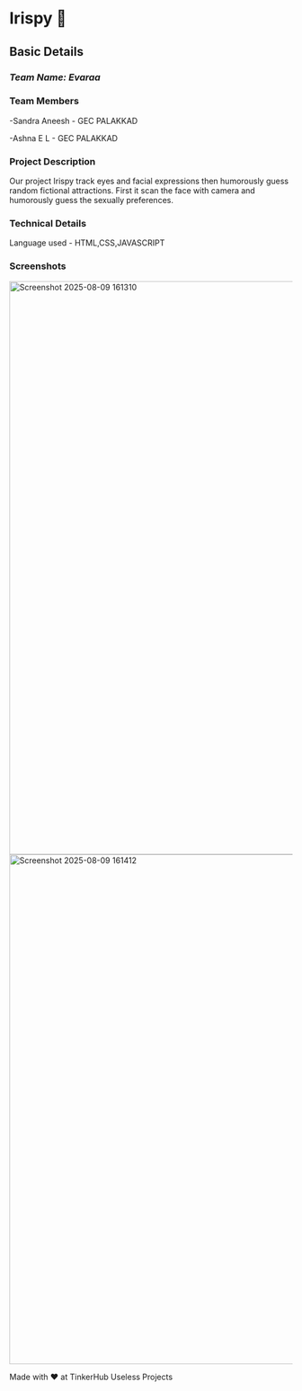 # Irispy 🎯


## Basic Details

### *Team Name: **Evaraa***



### Team Members

-Sandra Aneesh - GEC PALAKKAD

-Ashna E L - GEC PALAKKAD


### Project Description

Our project Irispy track eyes and facial expressions then humorously guess random fictional attractions.
First it scan the face with camera and humorously guess the sexually preferences. 


### Technical Details
Language used - HTML,CSS,JAVASCRIPT



### Screenshots 
<img width="1920" height="1020" alt="Screenshot 2025-08-09 161310" src="https://github.com/user-attachments/assets/24e39b1b-e5c4-435c-b34b-815b9174f54d" />
<img width="1903" height="907" alt="Screenshot 2025-08-09 161412" src="https://github.com/user-attachments/assets/9e5add83-5e1f-4dc5-a5fa-71ef981b28b4" />





Made with ❤️ at TinkerHub Useless Projects

